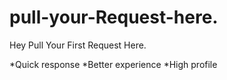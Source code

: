 # pull-your-Request-here.

Hey Pull Your First Request Here.

*Quick response
*Better experience
*High profile
